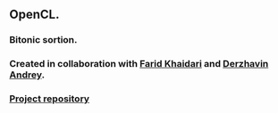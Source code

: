 ## OpenCL. 
### Bitonic sortion.

### Created in collaboration with [Farid Khaidari](https://github.com/Tako-San) and [Derzhavin Andrey](https://github.com/derzhavin3016). 

### [Project repository](https://github.com/Tako-San/OpenCL)